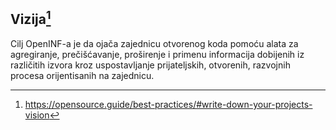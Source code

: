 ## Vizija[^1]  
  
Cilj OpenINF-a je da ojača zajednicu otvorenog koda pomoću alata za agregiranje,
prečišćavanje, proširenje i primenu informacija dobijenih iz različitih izvora
kroz uspostavljanje prijateljskih, otvorenih, razvojnih procesa orijentisanih na
zajednicu.

<!-- BEGIN LINK DEFINITIONS -->

[^1]: <https://opensource.guide/best-practices/#write-down-your-projects-vision>

<!-- END LINK DEFINITIONS -->
